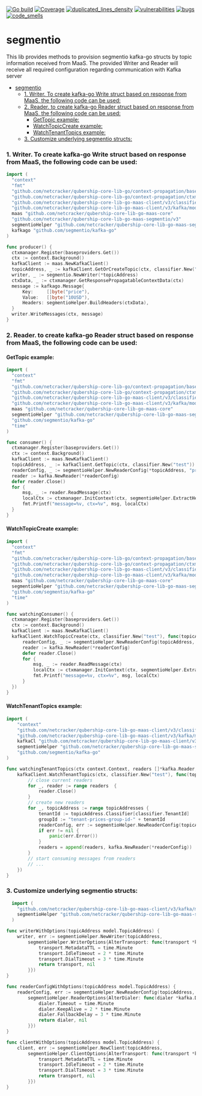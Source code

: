 [![Go build](https://github.com/Netcracker/qubership-core-lib-go-maas-segmentio/actions/workflows/go-build.yml/badge.svg)](https://github.com/Netcracker/qubership-core-lib-go-maas-segmentio/actions/workflows/go-build.yml)
[![Coverage](https://sonarcloud.io/api/project_badges/measure?metric=coverage&project=Netcracker_qubership-core-lib-go-maas-segmentio)](https://sonarcloud.io/summary/overall?id=Netcracker_qubership-core-lib-go-maas-segmentio)
[![duplicated_lines_density](https://sonarcloud.io/api/project_badges/measure?metric=duplicated_lines_density&project=Netcracker_qubership-core-lib-go-maas-segmentio)](https://sonarcloud.io/summary/overall?id=Netcracker_qubership-core-lib-go-maas-segmentio)
[![vulnerabilities](https://sonarcloud.io/api/project_badges/measure?metric=vulnerabilities&project=Netcracker_qubership-core-lib-go-maas-segmentio)](https://sonarcloud.io/summary/overall?id=Netcracker_qubership-core-lib-go-maas-segmentio)
[![bugs](https://sonarcloud.io/api/project_badges/measure?metric=bugs&project=Netcracker_qubership-core-lib-go-maas-segmentio)](https://sonarcloud.io/summary/overall?id=Netcracker_qubership-core-lib-go-maas-segmentio)
[![code_smells](https://sonarcloud.io/api/project_badges/measure?metric=code_smells&project=Netcracker_qubership-core-lib-go-maas-segmentio)](https://sonarcloud.io/summary/overall?id=Netcracker_qubership-core-lib-go-maas-segmentio)

# segmentio

This lib provides methods to provision segmentio kafka-go structs by topic information received from MaaS.
The provided Writer and Reader will receive all required configuration regarding communication with Kafka server

<!-- TOC -->
* [segmentio](#segmentio)
    * [1. Writer. To create kafka-go Write struct based on response from MaaS, the following code can be used:](#1-writer-to-create-kafka-go-write-struct-based-on-response-from-maas-the-following-code-can-be-used)
    * [2. Reader. to create kafka-go Reader struct based on response from MaaS, the following code can be used:](#2-reader-to-create-kafka-go-reader-struct-based-on-response-from-maas-the-following-code-can-be-used)
      * [GetTopic example:](#gettopic-example)
      * [WatchTopicCreate example:](#watchtopiccreate-example)
      * [WatchTenantTopics example:](#watchtenanttopics-example)
    * [3. Customize underlying segmentio structs:](#3-customize-underlying-segmentio-structs)
<!-- TOC -->

### 1. Writer. To create kafka-go Write struct based on response from MaaS, the following code can be used:
  ~~~ go 
  import (
	"context"
	"fmt"
	"github.com/netcracker/qubership-core-lib-go/context-propagation/baseproviders"
	"github.com/netcracker/qubership-core-lib-go/context-propagation/ctxmanager"
	"github.com/netcracker/qubership-core-lib-go-maas-client/v3/classifier"
	"github.com/netcracker/qubership-core-lib-go-maas-client/v3/kafka/model"
	maas "github.com/netcracker/qubership-core-lib-go-maas-core"
	"github.com/netcracker/qubership-core-lib-go-maas-segmentio/v3"
	segmentioHelper "github.com/netcracker/qubership-core-lib-go-maas-segmentio/v3"
	kafkago "github.com/segmentio/kafka-go"
  )

func producer() {
	ctxmanager.Register(baseproviders.Get())
	ctx := context.Background()
	kafkaClient := maas.NewKafkaClient()
	topicAddress, _ := kafkaClient.GetOrCreateTopic(ctx, classifier.New("test"))
	writer, _ := segmentio.NewWriter(*topicAddress)
	ctxData, _ := ctxmanager.GetResponsePropagatableContextData(ctx)
	message := kafkago.Message{
		Key:     []byte("price"),
		Value:   []byte("10USD"),
		Headers: segmentioHelper.BuildHeaders(ctxData),
	}
	writer.WriteMessages(ctx, message)
}
  ~~~

### 2. Reader. to create kafka-go Reader struct based on response from MaaS, the following code can be used:
#### GetTopic example:
  ~~~ go
  import (
	"context"
	"fmt"
	"github.com/netcracker/qubership-core-lib-go/context-propagation/baseproviders"
	"github.com/netcracker/qubership-core-lib-go/context-propagation/ctxmanager"
	"github.com/netcracker/qubership-core-lib-go-maas-client/v3/classifier"
	"github.com/netcracker/qubership-core-lib-go-maas-client/v3/kafka/model"
	maas "github.com/netcracker/qubership-core-lib-go-maas-core"
	segmentioHelper "github.com/netcracker/qubership-core-lib-go-maas-segmentio/v3"
    "github.com/segmentio/kafka-go"
	"time"
)

func consumer() {
	ctxmanager.Register(baseproviders.Get())
	ctx := context.Background()
	kafkaClient := maas.NewKafkaClient()
	topicAddress, _ := kafkaClient.GetTopic(ctx, classifier.New("test"))
	readerConfig, _ := segmentioHelper.NewReaderConfig(*topicAddress, "prices-group-id")
	reader := kafka.NewReader(*readerConfig)
	defer reader.Close()
	for {
		msg, _ := reader.ReadMessage(ctx)
		localCtx := ctxmanager.InitContext(ctx, segmentioHelper.ExtractHeaders(msg.Headers))
		fmt.Printf("message=%v, ctx=%v", msg, localCtx)
	}
}
~~~

#### WatchTopicCreate example:
  ~~~ go
  import (
	"context"
	"fmt"
	"github.com/netcracker/qubership-core-lib-go/context-propagation/baseproviders"
	"github.com/netcracker/qubership-core-lib-go/context-propagation/ctxmanager"
	"github.com/netcracker/qubership-core-lib-go-maas-client/v3/classifier"
	"github.com/netcracker/qubership-core-lib-go-maas-client/v3/kafka/model"
	maas "github.com/netcracker/qubership-core-lib-go-maas-core"
	segmentioHelper "github.com/netcracker/qubership-core-lib-go-maas-segmentio/v3"
    "github.com/segmentio/kafka-go"
	"time"
)

func watchingConsumer() {
	ctxmanager.Register(baseproviders.Get())
	ctx := context.Background()
	kafkaClient := maas.NewKafkaClient()
	kafkaClient.WatchTopicCreate(ctx, classifier.New("test"), func(topicAddress model.TopicAddress) {
		readerConfig, _ := segmentioHelper.NewReaderConfig(topicAddress, "prices-group-id")
		reader := kafka.NewReader(*readerConfig)
		defer reader.Close()
		for {
			msg, _ := reader.ReadMessage(ctx)
			localCtx := ctxmanager.InitContext(ctx, segmentioHelper.ExtractHeaders(msg.Headers))
			fmt.Printf("message=%v, ctx=%v", msg, localCtx)
		}
	})
}
~~~

#### WatchTenantTopics example:
~~~ go
import (
	"context"
	"github.com/netcracker/qubership-core-lib-go-maas-client/v3/classifier"
	"github.com/netcracker/qubership-core-lib-go-maas-client/v3/kafka/model"
	kafkaCl "github.com/netcracker/qubership-core-lib-go-maas-client/v3/kafka"
	segmentioHelper "github.com/netcracker/qubership-core-lib-go-maas-segmentio/v3"
	"github.com/segmentio/kafka-go"
)

func watchingTenantTopics(ctx context.Context, readers []*kafka.Reader, kafkaClient kafkaCl.MaasClient) {
	kafkaClient.WatchTenantTopics(ctx, classifier.New("test"), func(topicAddresses []model.TopicAddress) {
		// close current readers
		for _, reader := range readers  {
			reader.Close()
		}
		// create new readers
		for _, topicAddress := range topicAddresses {
			tenantId := topicAddress.Classifier[classifier.TenantId]
			groupId := "tenant-prices-group-id-" + tenantId
			readerConfig, err := segmentioHelper.NewReaderConfig(topicAddress, groupId)
			if err != nil {
				panic(err.Error())
			}
			readers = append(readers, kafka.NewReader(*readerConfig))
		}
		// start consuming messages from readers
		// ...
	})
}
~~~

### 3. Customize underlying segmentio structs:
~~~ go 
  import (
	"github.com/netcracker/qubership-core-lib-go-maas-client/v3/kafka/model"
	segmentioHelper "github.com/netcracker/qubership-core-lib-go-maas-segmentio/v3"
  )

func writerWithOptions(topicAddress model.TopicAddress) {
    writer, err := segmentioHelper.NewWriter(topicAddress,
        segmentioHelper.WriterOptions{AlterTransport: func(transport *kafka.Transport) (*kafka.Transport, error) {
            transport.MetadataTTL = time.Minute
            transport.IdleTimeout = 2 * time.Minute
            transport.DialTimeout = 3 * time.Minute
            return transport, nil
        }})
}

func readerConfigWithOptions(topicAddress model.TopicAddress) {
	readerConfig, err := segmentioHelper.NewReaderConfig(topicAddress, "group-id",
		segmentioHelper.ReaderOptions{AlterDialer: func(dialer *kafka.Dialer) (*kafka.Dialer, error) {
			dialer.Timeout = time.Minute
			dialer.KeepAlive = 2 * time.Minute
			dialer.FallbackDelay = 3 * time.Minute
			return dialer, nil
		}})
}

func clientWithOptions(topicAddress model.TopicAddress) {
	client, err := segmentioHelper.NewClient(topicAddress,
		segmentioHelper.ClientOptions{AlterTransport: func(transport *kafka.Transport) (*kafka.Transport, error) {
			transport.MetadataTTL = time.Minute
			transport.IdleTimeout = 2 * time.Minute
			transport.DialTimeout = 3 * time.Minute
			return transport, nil
		}})
}
~~~

